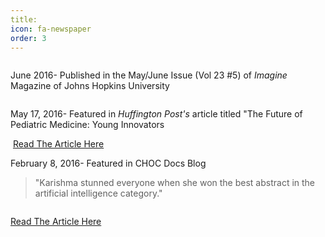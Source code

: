 ```yaml
---
title:‏‏‎ ‎
icon: fa-newspaper
order: 3
---
```


<span class="image"><img src="{{ 'assets/images/news.jpg' | relative_url }}" alt="" /></span>





June 2016- Published in the May/June Issue (Vol 23 #5) of <i>Imagine</i> Magazine of Johns Hopkins University

<span class="image"><img src="{{ 'assets/images/imagine.jpg' | relative_url }}" alt="" /></span>




May 17, 2016- Featured in <i>Huffington Post's</i> article titled "The Future of Pediatric Medicine: Young Innovators

<span class="image"><img src="{{ 'assets/images/huffpost.jpg' | relative_url }}" alt="" /></span>
<a href="https://www.huffpost.com/entry/the-future-of-pediatric-m_b_9998874" class="button">Read The Article Here</a>




February 8, 2016- Featured in CHOC Docs Blog

<blockquote>"Karishma stunned everyone when she won the best abstract in the artificial intelligence category."
</blockquote>

<span class="image"><img src="{{ 'assets/images/choc.jpg' | relative_url }}" alt="" /></span>

<a href="https://docs.chocchildrens.org/choc-hosted-peds-2040-conference-explores-future-pediatric-trends-and-technological-advances/" class="button">Read The Article Here</a>


